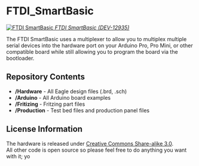 FTDI_SmartBasic
===============
[![FTDI SmartBasic](https://cdn.sparkfun.com//assets/parts/9/8/6/1/12935-01.jpg)
*FTDI SmartBasic (DEV-12935)*](https://www.sparkfun.com/products/12935)

The FTDI SmartBasic uses a multiplexer to allow you to multiplex multiple serial 
devices into the hardware port on your Arduino Pro, Pro Mini, or other compatible 
board while still allowing you to program the board via the bootloader.

Repository Contents
-------------------
* **/Hardware** - All Eagle design files (.brd, .sch)
* **/Arduino** - All Arduino board examples
* **/Fritizing** - Fritzing part files
* **/Production** - Test bed files and production panel files

License Information
-------------------
The hardware is released under [Creative Commons Share-alike 3.0](http://creativecommons.org/licenses/by-sa/3.0/).  
All other code is open source so please feel free to do anything you want with it; yo
